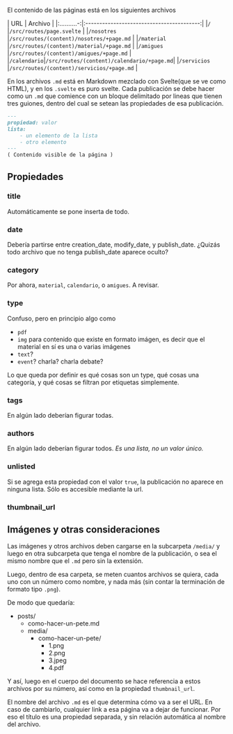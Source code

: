 El contenido de las páginas está en los siguientes archivos

| URL         | Archivo                                   |
|:..........-:|:-----------------------------------------:|
|`/`          |`/src/routes/page.svelte`                  |
|`/nosotres`  |`/src/routes/(content)/nosotres/+page.md`  |
|`/material`  |`/src/routes/(content)/material/+page.md`  |
|`/amigues`   |`/src/routes/(content)/amigues/+page.md`   |
|`/calendario`|`/src/routes/(content)/calendario/+page.md`|
|`/servicios` |`/src/routes/(content)/servicios/+page.md` |

En los archivos `.md` está en Markdown mezclado con Svelte(que se ve como HTML), y en los `.svelte` es puro svelte.
Cada publicación se debe hacer como un `.md` que comience con un bloque delimitado por lineas que tienen tres guiones, dentro del cual se setean las propiedades de esa publicación.

```md
---
propiedad: valor
lista:
    - un elemento de la lista
    - otro elemento
---
( Contenido visible de la página )
```

## Propiedades
### title
Automáticamente se pone inserta de todo.
### date
Debería partirse entre creation_date, modify_date, y publish_date.
¿Quizás todo archivo que no tenga publish_date aparece oculto?
### category
Por ahora, `material`, `calendario`, o `amigues`. A revisar.
### type
Confuso, pero en principio algo como 

- `pdf`
- `img`
  para contenido que existe en formato imágen, es decir que el material en sí es una o varias imágenes
- `text`?
- `event`? charla? charla debate?

Lo que queda por definir es qué cosas son un type, qué cosas una categoría, y qué cosas se filtran por etiquetas simplemente.
### tags
En algún lado deberían figurar todas.
### authors
En algún lado deberían figurar todos. *Es una lista, no un valor único.*
### unlisted
Si se agrega esta propiedad con el valor `true`, la publicación no aparece en ninguna lista. Sólo es accesible mediante la url.
### thumbnail_url
## Imágenes y otras consideraciones

Las imágenes y otros archivos deben cargarse en la subcarpeta `/media/` y luego en otra subcarpeta que tenga el nombre de la publicación, o sea el mismo nombre que el `.md` pero sin la extensión.

Luego, dentro de esa carpeta, se meten cuantos archivos se quiera, cada uno con un número como nombre, y nada más (sin contar la terminación de formato tipo `.png`).

De modo que quedaría:

- posts/
  - como-hacer-un-pete.md
  - media/
    - como-hacer-un-pete/
      - 1.png
      - 2.png
      - 3.jpeg
      - 4.pdf

Y así, luego en el cuerpo del documento se hace referencia a estos archivos por su número, así como en la propiedad `thumbnail_url`.

El nombre del archivo `.md` es el que determina cómo va a ser el URL. En caso de cambiarlo, cualquier link a esa página va a dejar de funcionar. Por eso el título es una propiedad separada, y sin relación automática al nombre del archivo.
